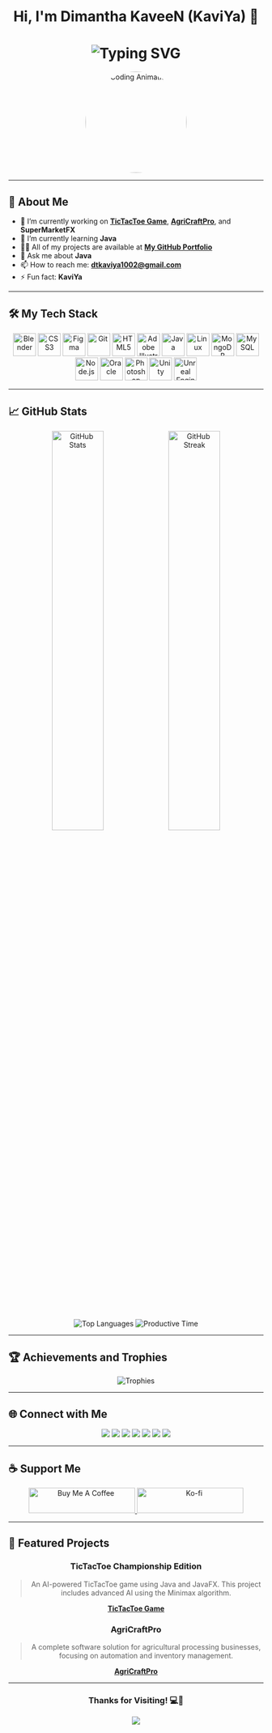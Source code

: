 <h1 align="center">
  Hi, I'm Dimantha KaveeN (KaviYa) 👋
</h1>

<h1 align="center">
  <img src="https://readme-typing-svg.demolab.com?font=Fira+Code&size=35&pause=2000&center=true&vCenter=true&width=940&lines=Hi+%F0%9F%91%8B%2C+I'm+Dimantha+Kaveen+%28KaviYa%29;Java+%7C+Game+Developer+%7C+Tech+Enthusiast;Welcome+to+My+GitHub+Profile!" alt="Typing SVG" />
</h1>

<div align="center">
  <img src="https://media.tenor.com/2uyENRmiUt0AAAAC/coding.gif" width="200" alt="Coding Animation" style="border-radius: 50%;">
</div>

---

## 🚀 About Me

- 🔭 I’m currently working on **[TicTacToe Game](https://github.com/KaveenDK/TicTacToeGame.git)**, **[AgriCraftPro](https://github.com/KaveenDK/AgriCraftPro.git)**, and **SuperMarketFX**
- 🌱 I’m currently learning **Java**
- 👨‍💻 All of my projects are available at **[My GitHub Portfolio](https://github.com/KaveenDK)**
- 💬 Ask me about **Java**
- 📫 How to reach me: **dtkaviya1002@gmail.com**
- ⚡ Fun fact: **KaviYa**

---

## 🛠️ My Tech Stack

<div align="center">
  <img src="https://img.icons8.com/color/48/000000/blender-3d.png" alt="Blender" width="45" height="45" title="Blender 3D">
  <img src="https://img.icons8.com/color/48/000000/css3.png" alt="CSS3" width="45" height="45" title="CSS3">
  <img src="https://img.icons8.com/color/48/000000/figma.png" alt="Figma" width="45" height="45" title="Figma">
  <img src="https://img.icons8.com/color/48/000000/git.png" alt="Git" width="45" height="45" title="Git">
  <img src="https://img.icons8.com/color/48/000000/html-5.png" alt="HTML5" width="45" height="45" title="HTML5">
  <img src="https://img.icons8.com/color/48/000000/adobe-illustrator.png" alt="Adobe Illustrator" width="45" height="45" title="Illustrator">
  <img src="https://img.icons8.com/color/48/000000/java-coffee-cup-logo.png" alt="Java" width="45" height="45" title="Java">
  <img src="https://img.icons8.com/color/48/000000/linux.png" alt="Linux" width="45" height="45" title="Linux">
  <img src="https://img.icons8.com/color/48/000000/mongodb.png" alt="MongoDB" width="45" height="45" title="MongoDB">
  <img src="https://img.icons8.com/color/48/000000/mysql-logo.png" alt="MySQL" width="45" height="45" title="MySQL">
  <img src="https://img.icons8.com/color/48/000000/nodejs.png" alt="Node.js" width="45" height="45" title="Node.js">
  <img src="https://img.icons8.com/color/48/000000/oracle-logo.png" alt="Oracle" width="45" height="45" title="Oracle">
  <img src="https://img.icons8.com/color/48/000000/adobe-photoshop.png" alt="Photoshop" width="45" height="45" title="Photoshop">
  <img src="https://img.icons8.com/color/48/000000/unity.png" alt="Unity" width="45" height="45" title="Unity">
  <img src="https://img.icons8.com/color/48/000000/unreal-engine.png" alt="Unreal Engine" width="45" height="45" title="Unreal Engine">
</div>

---

## 📈 GitHub Stats

<div align="center">
  <img src="https://github-readme-stats.vercel.app/api?username=KaveenDK&show_icons=true&theme=radical" width="45%" alt="GitHub Stats" />
  <img src="https://github-readme-streak-stats.herokuapp.com/?user=KaveenDK&theme=radical" width="45%" alt="GitHub Streak" />
</div>

<div align="center">
  <img src="https://github-profile-summary-cards.vercel.app/api/cards/repos-per-language?username=KaveenDK&theme=radical" alt="Top Languages" />
  <img src="https://github-profile-summary-cards.vercel.app/api/cards/productive-time?username=KaveenDK&theme=radical" alt="Productive Time" />
</div>

---

## 🏆 Achievements and Trophies

<div align="center">
  <img src="https://github-profile-trophy.vercel.app/?username=KaveenDK&theme=radical&no-frame=true&row=1&column=7" alt="Trophies" />
</div>

---

## 🌐 Connect with Me

<div align="center">
  <a href="https://github.com/KaveenDK"><img src="https://img.shields.io/badge/GitHub-181717?style=for-the-badge&logo=github&logoColor=white"></a>
  <a href="https://www.linkedin.com/in/dimantha-kaveen-a843092b5/"><img src="https://img.shields.io/badge/LinkedIn-0077B5?style=for-the-badge&logo=linkedin&logoColor=white"></a>
  <a href="https://stackoverflow.com/users/27063258/kaveen-dk-kaviya"><img src="https://img.shields.io/badge/StackOverflow-F48024?style=for-the-badge&logo=stackoverflow&logoColor=white"></a>
  <a href="https://x.com/kaveen_69"><img src="https://img.shields.io/badge/X-1DA1F2?style=for-the-badge&logo=x&logoColor=white"></a>
  <a href="https://www.youtube.com/@KaviYa_69"><img src="https://img.shields.io/badge/YouTube-FF0000?style=for-the-badge&logo=youtube&logoColor=white"></a>
  <a href="https://www.instagram.com/kaveen_dk/profilecard/?igsh=aGh5c2FpdXozbHNv/"><img src="https://img.shields.io/badge/Instagram-E4405F?style=for-the-badge&logo=instagram&logoColor=white"></a>
  <a href="https://www.behance.net/dimanthakaveen"><img src="https://img.shields.io/badge/Behance-1769FF?style=for-the-badge&logo=behance&logoColor=white"></a>
</div>

---

## ☕ Support Me
<p align="center">
  <a href="https://www.buymeacoffee.com/vpdkkaveenp" target="_blank">
    <img src="https://cdn.buymeacoffee.com/buttons/v2/default-yellow.png" height="50" width="210" alt="Buy Me A Coffee" />
  </a>
  <a href="https://ko-fi.com/kaveendk" target="_blank">
    <img src="https://ko-fi.com/img/githubbutton_sm.svg" height="50" width="210" alt="Ko-fi" />
  </a>
</p>

---

## 📂 Featured Projects

<div align="center">

### TicTacToe Championship Edition
> An AI-powered TicTacToe game using Java and JavaFX. This project includes advanced AI using the Minimax algorithm.

**[TicTacToe Game](https://github.com/KaveenDK/TicTacToeGame.git)**

### AgriCraftPro
> A complete software solution for agricultural processing businesses, focusing on automation and inventory management.

**[AgriCraftPro](https://github.com/KaveenDK/AgriCraftPro.git)**

</div>

---

<div align="center">
  <h3>Thanks for Visiting! 💻🚀</h3>
  <img src="https://readme-typing-svg.herokuapp.com?font=Fira+Code&size=22&pause=2000&color=36BCF7&center=true&vCenter=true&lines=Let's+build+something+great!" />
</div>
